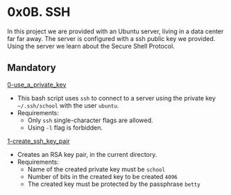 # 0x0B. SSH

In this project we are provided with an Ubuntu server, living in a data center
far far away. The server is configured with a ssh public key we provided.
Using the server we learn about the Secure Shell Protocol.

## Mandatory

[0-use_a_private_key](./0-use_a_private_key)

- This bash script uses `ssh` to connect to a server using the private key
  `~/.ssh/school` with the user `ubuntu`.
- Requirements:
  - Only `ssh` single-character flags are allowed.
  - Using `-l` flag is forbidden.

[1-create_ssh_key_pair](./1-create_ssh_key_pair)

- Creates an RSA key pair, in the current directory.
- Requirements:
  - Name of the created private key must be `school`
  - Number of bits in the created key to be created `4096`
  - The created key must be protected by the passphrase `betty`
